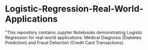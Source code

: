 # Logistic-Regression-Real-World-Applications
"This repository contains Jupyter Notebooks demonstrating Logistic Regression for real-world applications: Medical Diagnosis (Diabetes Prediction) and Fraud Detection (Credit Card Transactions).
